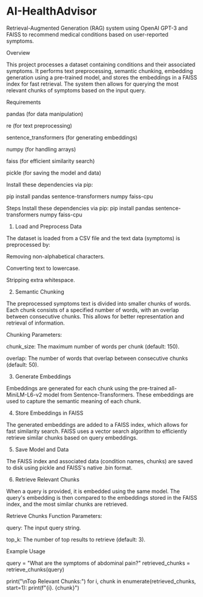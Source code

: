 # AI-HealthAdvisor
Retrieval-Augmented Generation (RAG) system using OpenAI GPT-3 and FAISS to recommend medical conditions based on user-reported symptoms.

Overview

This project processes a dataset containing conditions and their associated symptoms. It performs text preprocessing, semantic chunking, embedding generation using a pre-trained model, and stores the embeddings in a FAISS index for fast retrieval. The system then allows for querying the most relevant chunks of symptoms based on the input query.

Requirements

pandas (for data manipulation)

re (for text preprocessing)

sentence_transformers (for generating embeddings)

numpy (for handling arrays)

faiss (for efficient similarity search)

pickle (for saving the model and data)

Install these dependencies via pip:

pip install pandas sentence-transformers numpy faiss-cpu

Steps
Install these dependencies via pip:
pip install pandas sentence-transformers numpy faiss-cpu

1. Load and Preprocess Data

The dataset is loaded from a CSV file and the text data (symptoms) is preprocessed by:

Removing non-alphabetical characters.

Converting text to lowercase.

Stripping extra whitespace.

2. Semantic Chunking

The preprocessed symptoms text is divided into smaller chunks of words. Each chunk consists of a specified number of words, with an overlap between consecutive chunks. This allows for better representation and retrieval of information.

Chunking Parameters:

chunk_size: The maximum number of words per chunk (default: 150).

overlap: The number of words that overlap between consecutive chunks (default: 50).

3. Generate Embeddings

Embeddings are generated for each chunk using the pre-trained all-MiniLM-L6-v2 model from Sentence-Transformers. These embeddings are used to capture the semantic meaning of each chunk.

4. Store Embeddings in FAISS

The generated embeddings are added to a FAISS index, which allows for fast similarity search. FAISS uses a vector search algorithm to efficiently retrieve similar chunks based on query embeddings.

5. Save Model and Data

The FAISS index and associated data (condition names, chunks) are saved to disk using pickle and FAISS's native .bin format.

6. Retrieve Relevant Chunks

When a query is provided, it is embedded using the same model. The query's embedding is then compared to the embeddings stored in the FAISS index, and the most similar chunks are retrieved.

Retrieve Chunks Function Parameters:

query: The input query string.

top_k: The number of top results to retrieve (default: 3).

Example Usage

query = "What are the symptoms of abdominal pain?"
retrieved_chunks = retrieve_chunks(query)

print("\nTop Relevant Chunks:")
for i, chunk in enumerate(retrieved_chunks, start=1):
    print(f"{i}. {chunk}")


